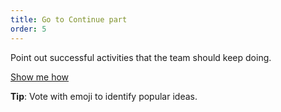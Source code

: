 ```yaml
---
title: Go to Continue part
order: 5
---
```


Point out successful activities that the team should keep doing.

[Show me how](howTo:sticky-note-emojis-and-tags)

**Tip**: Vote with emoji to identify popular ideas.
